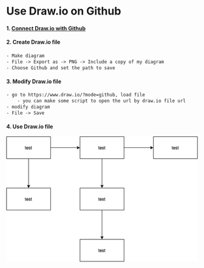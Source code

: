 Use Draw.io on Github
=

#### 1. [Connect Draw.io with Github](https://about.draw.io/github-support/)
#### 2. Create Draw.io file
    - Make diagram
    - File -> Export as -> PNG -> Include a copy of my diagram
    - Choose Github and set the path to save
#### 3. Modify Draw.io file
    - go to https://www.draw.io/?mode=github, load file
        - you can make some script to open the url by draw.io file url
    - modify diagram
    - File -> Save
    
#### 4. Use Draw.io file
![diagram](test.png)